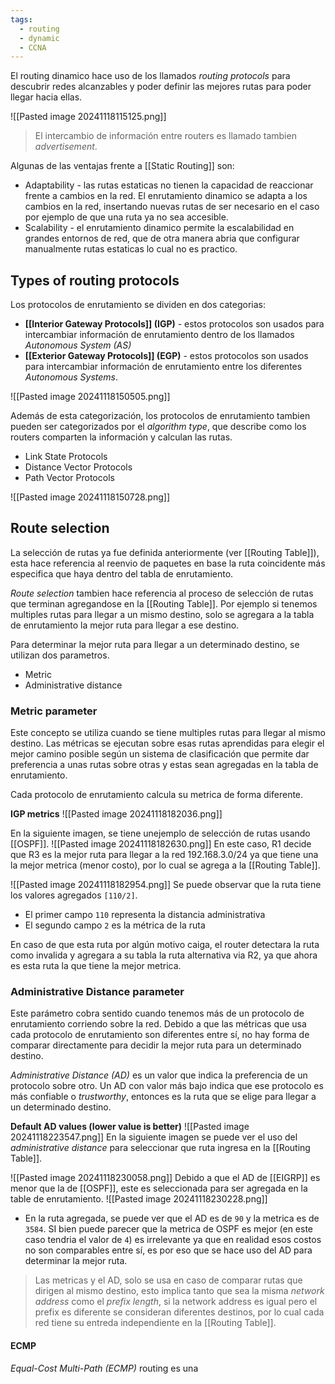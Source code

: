 ```yaml
---
tags:
  - routing
  - dynamic
  - CCNA
---
```

El routing dinamico hace uso de los llamados _routing protocols_ para descubrir redes alcanzables y poder definir las mejores rutas para poder llegar hacia ellas.

![[Pasted image 20241118115125.png]]

> El intercambio de información entre routers es llamado tambien _advertisement_.

Algunas de las ventajas frente a [[Static Routing]] son:
- Adaptability - las rutas estaticas no tienen la capacidad de reaccionar frente a cambios en la red. El enrutamiento dinamico se adapta a los cambios en la red, insertando nuevas rutas de ser necesario en el caso por ejemplo de que una ruta ya no sea accesible. 
- Scalability - el enrutamiento dinamico permite la escalabilidad en grandes entornos de red, que de otra manera abria que configurar manualmente rutas estaticas lo cual no es practico. 

## Types of routing protocols 
Los protocolos de enrutamiento se dividen en dos categorias:
- **[[Interior Gateway Protocols]] (IGP)** - estos protocolos son usados para intercambiar información de enrutamiento dentro de los llamados _Autonomous System (AS)_ 
- **[[Exterior Gateway Protocols]] (EGP)** - estos protocolos son usados para intercambiar información de enrutamiento entre los diferentes _Autonomous Systems_. 

![[Pasted image 20241118150505.png]]

Además de esta categorización, los protocolos de enrutamiento tambien pueden ser categorizados por el _algorithm type_, que describe como los routers comparten la información y calculan las rutas.
- Link State Protocols 
- Distance Vector Protocols
- Path Vector Protocols 

![[Pasted image 20241118150728.png]]

## Route selection 
La selección de rutas ya fue definida anteriormente (ver [[Routing Table]]), esta hace referencia al reenvio de paquetes en base la ruta coincidente más especifica que haya dentro del tabla de enrutamiento.

_Route selection_ tambien hace referencia al proceso de selección de rutas que terminan agregandose en la [[Routing Table]]. Por ejemplo si tenemos multiples rutas para llegar a un mismo destino, solo se agregara a la tabla de enrutamiento la mejor ruta para llegar a ese destino. 

Para determinar la mejor ruta para llegar a un determinado destino, se utilizan dos parametros.
- Metric
- Administrative distance 

### Metric parameter 
Este concepto se utiliza cuando se tiene multiples rutas para llegar al mismo destino. Las métricas se ejecutan sobre esas rutas aprendidas para elegir el mejor camino posible según un sistema de clasificación que permite dar preferencia a unas rutas sobre otras y estas sean agregadas en la tabla de enrutamiento.

Cada protocolo de enrutamiento calcula su metrica de forma diferente.

**IGP metrics**
![[Pasted image 20241118182036.png]]

En la siguiente imagen, se tiene unejemplo de selección de rutas usando [[OSPF]].
![[Pasted image 20241118182630.png]]
En este caso, R1 decide que R3 es la mejor ruta para llegar a la red 192.168.3.0/24 ya que tiene una la mejor metrica (menor costo), por lo cual se agrega a la [[Routing Table]].

![[Pasted image 20241118182954.png]]
Se puede observar que la ruta tiene los valores agregados `[110/2]`.
- El primer campo `110` representa la distancia administrativa 
- El segundo campo `2` es la métrica de la ruta 

En caso de que esta ruta por algún motivo caiga, el router detectara la ruta como invalida y agregara a su tabla la ruta alternativa via R2, ya que ahora es esta ruta la que tiene la mejor metrica. 

### Administrative Distance parameter 
Este parámetro cobra sentido cuando tenemos más de un protocolo de enrutamiento corriendo sobre la red. Debido a que las métricas que usa cada protocolo de enrutamiento son diferentes entre sí, no hay forma de comparar directamente para decidir la mejor ruta para un determinado destino. 

_Administrative Distance (AD)_ es un valor que indica la preferencia de un protocolo sobre otro. Un AD con valor más bajo indica que ese protocolo es más confiable o _trustworthy_, entonces es la ruta que se elige para llegar a un determinado destino. 

**Default AD values (lower value is better)**
![[Pasted image 20241118223547.png]]
En la siguiente imagen se puede ver el uso del _administrative distance_ para seleccionar que ruta ingresa en la [[Routing Table]]. 

![[Pasted image 20241118230058.png]]
Debido a que el AD de [[EIGRP]] es menor que la de [[OSPF]], este es seleccionada para ser agregada en la table de enrutamiento. 
![[Pasted image 20241118230228.png]]
- En la ruta agregada, se puede ver que el AD es de `90` y la metrica es de `3584`. SI bien puede parecer que la metrica de OSPF es mejor (en este caso tendria el valor de `4`) es irrelevante ya que en realidad esos costos no son comparables entre sí, es por eso que se hace uso del AD para determinar la mejor ruta. 

> Las metricas y el AD, solo se usa en caso de comparar rutas que dirigen al mismo destino, esto implica tanto que sea la misma _network address_ como el _prefix length_, si la network address es igual pero el prefix es diferente se consideran diferentes destinos, por lo cual cada red tiene su entreda independiente en la [[Routing Table]]. 

#### ECMP
*Equal-Cost Multi-Path (ECMP)* routing es una 